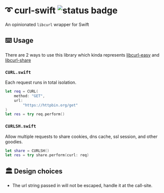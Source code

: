 # ➰ curl-swift ![status badge](https://github.com/khoi/curl-swift/actions/workflows/test.yml/badge.svg)

An opinionated `libcurl` wrapper for Swift

## ⌨️ Usage

There are 2 ways to use this library which kinda represents [libcurl-easy](https://curl.se/libcurl/c/libcurl-easy.html) and [libcurl-share](https://curl.se/libcurl/c/libcurl-share.html)

### `CURL.swift` 
Each request runs in total isolation. 

```swift
let req = CURL(
    method: "GET",
    url:
        "https://httpbin.org/get"
)
let res = try req.perform()
```

### `CURLSH.swift`
Allow multiple requests to share cookies, dns cache, ssl session, and other goodies. 

```swift
let share = CURLSH()
let res = try share.perform(curl: req) 
```

## 🏛 Design choices

- The url string passed in will not be escaped, handle it at the call-site.
